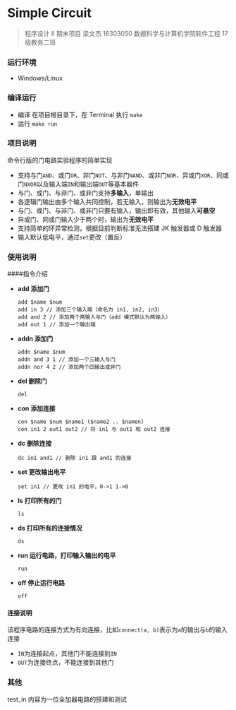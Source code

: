 # Simple Circuit

> 程序设计 Ⅱ 期末项目 梁文杰 16303050 数据科学与计算机学院软件工程 17 级教务二班

### 运行环境

- Windows/Linux

### 编译运行

- 编译
  在项目根目录下，在 Terminal 执行
  `make`
- 运行
  `make run`

### 项目说明

命令行版的门电路实验程序的简单实现

- 支持与门`AND`、或门`OR`、非门`NOT`、与非门`NAND`、或非门`NOR`、异或门`XOR`、同或门`NXOR`以及输入端`IN`和输出端`OUT`等基本器件
- 与门、或门、与非门、或非门支持**多输入**，单输出
- 各逻辑门输出由多个输入共同控制，若无输入，则输出为**无效电平**
- 与门、或门、与非门、或非门只要有输入，输出即有效，其他输入**可悬空**
- 异或门、同或门输入少于两个时，输出为**无效电平**
- 支持简单的环异常检测，根据目前判断标准无法搭建 JK 触发器或 D 触发器
- 输入默认低电平，通过`set`更改（置反）

### 使用说明

####指令介绍

- **add 添加门**
  ```
  add $name $num
  add in 3 // 添加三个输入端（命名为 in1, in2, in3）
  add and 2 // 添加两个两输入与门（add 模式默认为两输入）
  add out 1 // 添加一个输出端
  ```
- **addn 添加门**
  ```
  addn $name $num
  addn and 3 1 // 添加一个三输入与门
  addn nor 4 2 // 添加两个四输出或非门
  ```
- **del 删除门**
  ```
  del
  ```
- **con 添加连接**
  ```
  con $name $num $name1 ($name2 .. $namen)
  con in1 2 out1 out2 // 将 in1 与 out1 和 out2 连接
  ```
- **dc 删除连接**
  ```
  dc in1 and1 // 删除 in1 跟 and1 的连接
  ```
- **set 更改输出电平**
  ```
  set in1 // 更改 in1 的电平，0->1 1->0
  ```
- **ls 打印所有的门**
  ```
  ls
  ```
- **ds 打印所有的连接情况**
  ```
  ds
  ```
- **run 运行电路，打印输入输出的电平**
  ```
  run
  ```
- **off 停止运行电路**
  ```
  off
  ```

#### 连接说明

该程序电路的连接方式为有向连接，比如`connect(a, b)`表示为`a`的输出与`b`的输入连接

- `IN`为连接起点，其他门不能连接到`IN`
- `OUT`为连接终点，不能连接到其他门

### 其他

test_in 内容为一位全加器电路的搭建和测试
